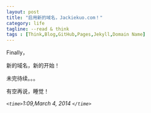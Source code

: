 ```yaml
---
layout: post
title: "启用新的域名，Jackiekuo.com！"
category: life
tagline: --read & think
tags : [Think,Blog,GitHub,Pages,Jekyll,Domain Name]
---
```


Finally，

新的域名，新的开始！

未完待续。。。

有空再说，睡觉！

*`<time>`1:09,March 4, 2014 `</time>`*